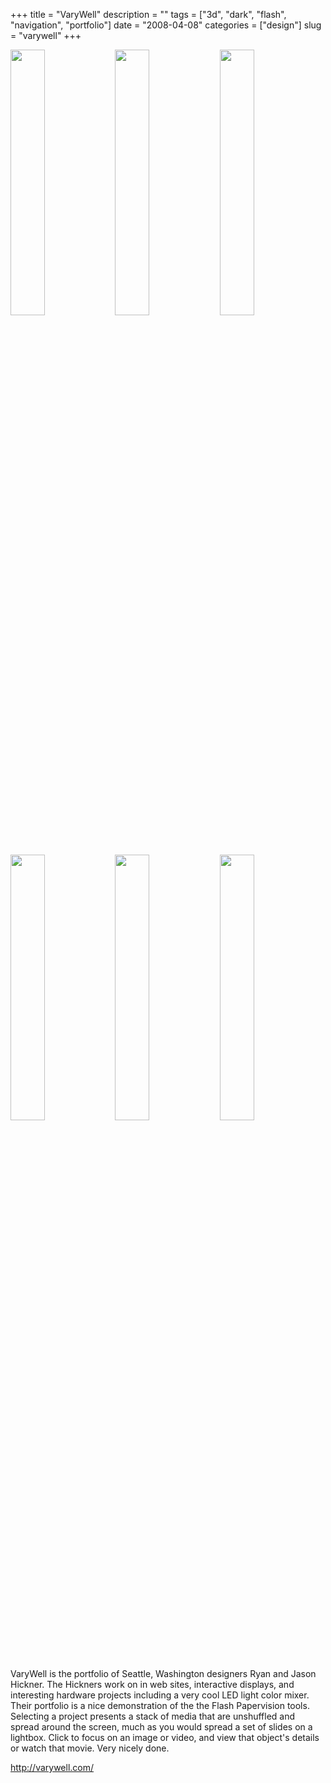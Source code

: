 +++
title = "VaryWell"
description = ""
tags = ["3d", "dark", "flash", "navigation", "portfolio"]
date = "2008-04-08"
categories = ["design"]
slug = "varywell"
+++


<div id="screens-thumbs" class="clearfix mt1-5">
<a href="//konigi.com/media/design/varywell-1.jpg" class="group" rel="group"><img src="//konigi.com/media/design/varywell-1.png" alt="" class="thumb" style="width: 33%; max-width: 33%;padding: 0 1px 1px 0" /></a><a href="//konigi.com/media/design/varywell-2.jpg" class="group" rel="group"><img src="//konigi.com/media/design/varywell-2.png" alt="" class="thumb" style="width: 33%; max-width: 33%;padding: 0 1px 1px 0" /></a><a href="//konigi.com/media/design/varywell-3.jpg" class="group" rel="group"><img src="//konigi.com/media/design/varywell-3.png" alt="" class="thumb" style="width: 33%; max-width: 33%;padding: 0 1px 1px 0" /></a><a href="//konigi.com/media/design/varywell-4.jpg" class="group" rel="group"><img src="//konigi.com/media/design/varywell-4.png" alt="" class="thumb" style="width: 33%; max-width: 33%;padding: 0 1px 1px 0" /></a><a href="//konigi.com/media/design/varywell-5.jpg" class="group" rel="group"><img src="//konigi.com/media/design/varywell-5.png" alt="" class="thumb" style="width: 33%; max-width: 33%;padding: 0 1px 1px 0" /></a><a href="//konigi.com/media/design/varywell-6.jpg" class="group" rel="group"><img src="//konigi.com/media/design/varywell-6.png" alt="" class="thumb" style="width: 33%; max-width: 33%;padding: 0 1px 1px 0" /></a>
</div>   
<p>VaryWell is the portfolio of Seattle, Washington designers Ryan and Jason Hickner. The Hickners work on in web sites, interactive displays, and interesting hardware projects including a very cool LED light color mixer. Their portfolio is a nice demonstration of the the Flash Papervision tools. Selecting a project presents a stack of media that are unshuffled and spread around the screen, much as you would spread a set of slides on a lightbox. Click to focus on an image or video, and view that object's details or watch that movie. Very nicely done.</p>
<p><a href="http://varywell.com/">http://varywell.com/</a></p>  
